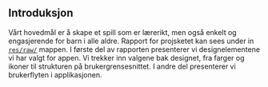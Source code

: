## Introduksjon
Vårt hovedmål er å skape et spill som er lærerikt, men også enkelt og engasjerende for barn i alle aldre. Rapport for projsketet kan sees under in [`res/raw/`](https://github.com/GulluzarA/MatteSpillForBarn/tree/main/app/src/main/res/raw) mappen. I første del av rapporten presenterer vi designelementene vi har valgt for appen. Vi trekker inn valgene bak designet, fra farger og ikoner til strukturen på brukergrensesnittet.
I andre del presenterer vi brukerflyten i applikasjonen.

